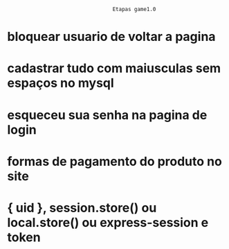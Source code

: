
								      Etapas game1.0



# bloquear usuario de voltar a pagina

# cadastrar tudo com maiusculas sem espaços no mysql

# esqueceu sua senha na pagina de login

# formas de pagamento do produto no site

# { uid }, session.store() ou local.store() ou express-session e token
